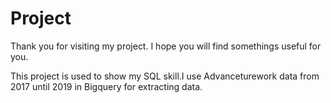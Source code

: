 # Project
Thank you for visiting my project. I hope you will find somethings useful for you.


This project is used to show my SQL skill.I use Advanceturework data from 2017 until 2019 in Bigquery for extracting data.
